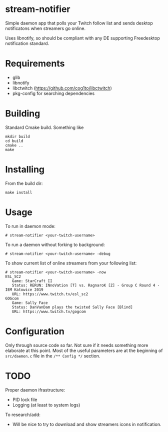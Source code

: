 # stream-notifier

Simple daemon app that polls your Twitch follow list and sends desktop notificatons when streamers go online.

Uses libnotify, so should be compliant with any DE supporting Freedesktop notification standard.

# Requirements

- glib
- libnotify
- libctwitch (https://github.com/cog1to/libctwitch)
- pkg-config for searching dependencies

# Building

Standard Cmake build. Something like

```
mkdir build
cd build
cmake ..
make
```

# Installing

From the build dir:

`make install`

# Usage

To run in daemon mode:

`# stream-notifier <your-twitch-username>`

To run a daemon without forking to background:

`# stream-notifier <your-twitch-username> -debug`

To show current list of online streamers from your following list:

```
# stream-notifier <your-twitch-username> -now
ESL_SC2
   Game: StarCraft II
   Status: RERUN: INnoVation [T] vs. RagnaroK [Z] - Group C Round 4 - IEM Katowice 2019
   URL: https://www.twitch.tv/esl_sc2
GOGcom
   Game: Sally Face
   Status: DanVanDam plays the twisted Sally Face [Blind]
   URL: https://www.twitch.tv/gogcom
```

# Configuration

Only through source code so far. Not sure if it needs something more elaborate at this point. Most of the useful parameters are at the beginning of `src/daemon.c` file in the `/** Config */` section.

# TODO

Proper daemon ifrastructure:

- PID lock file
- Logging (at least to system logs)

To research/add:

- Will be nice to try to download and show streamers icons in notification.

